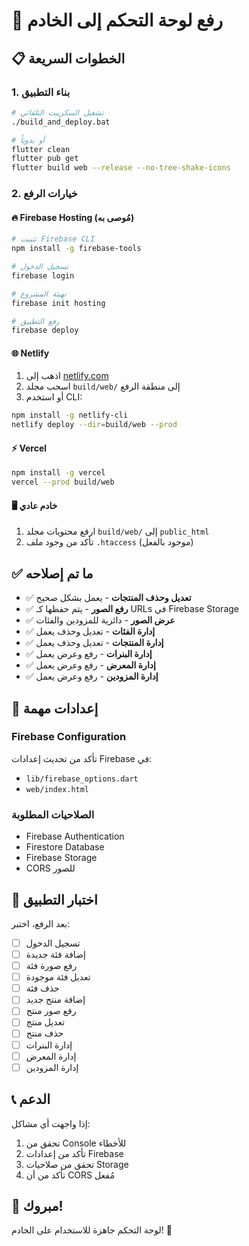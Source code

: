 # 🚀 رفع لوحة التحكم إلى الخادم

## 📋 الخطوات السريعة

### 1. بناء التطبيق
```bash
# تشغيل السكريبت التلقائي
./build_and_deploy.bat

# أو يدوياً
flutter clean
flutter pub get
flutter build web --release --no-tree-shake-icons
```

### 2. خيارات الرفع

#### 🔥 Firebase Hosting (مُوصى به)
```bash
# تثبيت Firebase CLI
npm install -g firebase-tools

# تسجيل الدخول
firebase login

# تهيئة المشروع
firebase init hosting

# رفع التطبيق
firebase deploy
```

#### 🌐 Netlify
1. اذهب إلى [netlify.com](https://netlify.com)
2. اسحب مجلد `build/web/` إلى منطقة الرفع
3. أو استخدم CLI:
```bash
npm install -g netlify-cli
netlify deploy --dir=build/web --prod
```

#### ⚡ Vercel
```bash
npm install -g vercel
vercel --prod build/web
```

#### 🖥️ خادم عادي
1. ارفع محتويات مجلد `build/web/` إلى `public_html`
2. تأكد من وجود ملف `.htaccess` (موجود بالفعل)

## ✅ ما تم إصلاحه

- ✅ **تعديل وحذف المنتجات** - يعمل بشكل صحيح
- ✅ **رفع الصور** - يتم حفظها كـ URLs في Firebase Storage
- ✅ **عرض الصور** - دائرية للمزودين والفئات
- ✅ **إدارة الفئات** - تعديل وحذف يعمل
- ✅ **إدارة المنتجات** - تعديل وحذف يعمل
- ✅ **إدارة البنرات** - رفع وعرض يعمل
- ✅ **إدارة المعرض** - رفع وعرض يعمل
- ✅ **إدارة المزودين** - رفع وعرض يعمل

## 🔧 إعدادات مهمة

### Firebase Configuration
تأكد من تحديث إعدادات Firebase في:
- `lib/firebase_options.dart`
- `web/index.html`

### الصلاحيات المطلوبة
- Firebase Authentication
- Firestore Database
- Firebase Storage
- CORS للصور

## 🧪 اختبار التطبيق

بعد الرفع، اختبر:
- [ ] تسجيل الدخول
- [ ] إضافة فئة جديدة
- [ ] رفع صورة فئة
- [ ] تعديل فئة موجودة
- [ ] حذف فئة
- [ ] إضافة منتج جديد
- [ ] رفع صور منتج
- [ ] تعديل منتج
- [ ] حذف منتج
- [ ] إدارة البنرات
- [ ] إدارة المعرض
- [ ] إدارة المزودين

## 📞 الدعم

إذا واجهت أي مشاكل:
1. تحقق من Console للأخطاء
2. تأكد من إعدادات Firebase
3. تحقق من صلاحيات Storage
4. تأكد من أن CORS مُفعل

## 🎉 مبروك!

لوحة التحكم جاهزة للاستخدام على الخادم! 🚀

